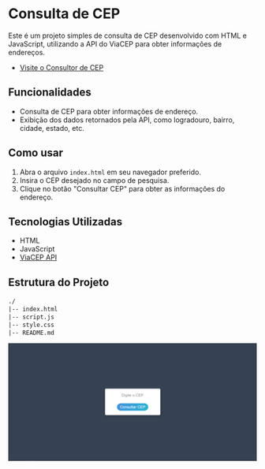 # Consulta de CEP

Este é um projeto simples de consulta de CEP desenvolvido com HTML e JavaScript, utilizando a API do ViaCEP para obter informações de endereços.

- [Visite o Consultor de CEP](https://consultandocep.vercel.app/)

## Funcionalidades

- Consulta de CEP para obter informações de endereço.
- Exibição dos dados retornados pela API, como logradouro, bairro, cidade, estado, etc.

## Como usar

1. Abra o arquivo `index.html` em seu navegador preferido.
2. Insira o CEP desejado no campo de pesquisa.
3. Clique no botão "Consultar CEP" para obter as informações do endereço.

## Tecnologias Utilizadas

- HTML
- JavaScript
- [ViaCEP API](https://viacep.com.br/)

## Estrutura do Projeto

```plaintext
./
|-- index.html
|-- script.js
|-- style.css
|-- README.md
```

[![Descrição da Imagem](https://github.com/0kira-vgl/basecamp/blob/main/assets/screen.PNG?raw=true)](https://consultandocep.vercel.app/)
